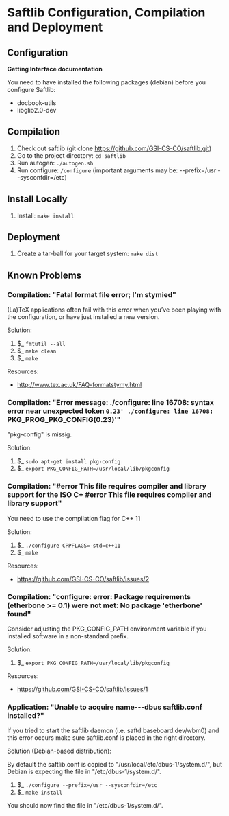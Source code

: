# Saftlib Configuration, Compilation and Deployment

## Configuration

**Getting Interface documentation**

You need to have installed the following packages (debian) before you configure Saftlib:

* docbook-utils
* libglib2.0-dev

## Compilation

1. Check out saftlib (git clone https://github.com/GSI-CS-CO/saftlib.git)
2. Go to the project directory: `cd saftlib`
3. Run autogen: `./autogen.sh`
4. Run configure: `/configure` (important arguments may be: --prefix=/usr --sysconfdir=/etc)

## Install Locally

1. Install: `make install`

## Deployment

1. Create a tar-ball for your target system: `make dist`

## Known Problems

### Compilation: "Fatal format file error; I'm stymied"

(La)TeX applications often fail with this error when you’ve been playing with the configuration, or have just installed a new version. 

Solution: 

1. $_ `fmtutil --all`
2. $_ `make clean`
3. $_ `make`

Resources:
* http://www.tex.ac.uk/FAQ-formatstymy.html

### Compilation: "Error message: ./configure: line 16708: syntax error near unexpected token `0.23' ./configure: line 16708: `PKG_PROG_PKG_CONFIG(0.23)'"

"pkg-config" is missig.

Solution:

1. $_ `sudo apt-get install pkg-config`
2. $_ `export PKG_CONFIG_PATH=/usr/local/lib/pkgconfig`

### Compilation: "#error This file requires compiler and library support for the ISO C+ #error This file requires compiler and library support"

You need to use the compilation flag for C++ 11

Solution:

1. $_ `./configure CPPFLAGS=-std=c++11`
2. $_ `make`

Resources:
* https://github.com/GSI-CS-CO/saftlib/issues/2

### Compilation: "configure: error: Package requirements (etherbone >= 0.1) were not met: No package 'etherbone' found"

Consider adjusting the PKG_CONFIG_PATH environment variable if you
installed software in a non-standard prefix.

Solution:

1. $_ `export PKG_CONFIG_PATH=/usr/local/lib/pkgconfig`

Resources:
* https://github.com/GSI-CS-CO/saftlib/issues/1

### Application: "Unable to acquire name---dbus saftlib.conf installed?"

If you tried to start the saftlib daemon (i.e. saftd baseboard:dev/wbm0) and this error occurs make sure saftlib.conf is placed in the right directory.

Solution (Debian-based distribution):

By default the saftlib.conf is copied to "/usr/local/etc/dbus-1/system.d/", but Debian is expecting the file in "/etc/dbus-1/system.d/".

1. $_ `./configure --prefix=/usr --sysconfdir=/etc`
2. $_ `make install`

You should now find the file in "/etc/dbus-1/system.d/".
